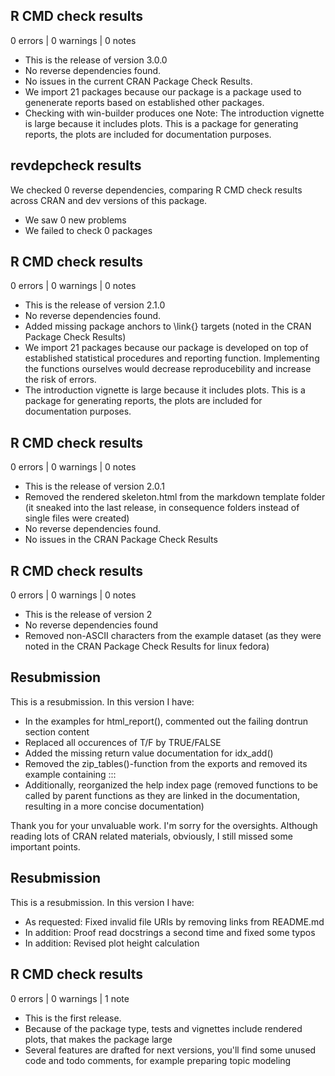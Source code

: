 ## R CMD check results

0 errors | 0 warnings | 0 notes

* This is the release of version 3.0.0
* No reverse dependencies found.
* No issues in the current CRAN Package Check Results.
* We import 21 packages because our package is a package
  used to genenerate reports based on established other packages.
* Checking with win-builder produces one Note:
  The introduction vignette is large because it includes plots. 
  This is a package for generating reports, the plots are included
  for documentation purposes.
  
## revdepcheck results

We checked 0 reverse dependencies, comparing R CMD check results across CRAN and dev versions of this package.

 * We saw 0 new problems
 * We failed to check 0 packages

## R CMD check results

0 errors | 0 warnings | 0 notes

* This is the release of version 2.1.0
* No reverse dependencies found.
* Added missing package anchors to \link{} targets
  (noted in the CRAN Package Check Results)
* We import 21 packages because our package is developed on top
  of established statistical procedures and reporting function.
  Implementing the functions ourselves would decrease reproducebility
  and increase the risk of errors.
* The introduction vignette is large because it includes plots. 
  This is a package for generating reports, the plots are included
  for documentation purposes.


## R CMD check results

0 errors | 0 warnings | 0 notes

* This is the release of version 2.0.1
* Removed the rendered skeleton.html from the markdown template folder
  (it sneaked into the last release, in consequence folders instead of single
  files were created)
* No reverse dependencies found.
* No issues in the CRAN Package Check Results
  
## R CMD check results

0 errors | 0 warnings | 0 notes

* This is the release of version 2
* No reverse dependencies found
* Removed non-ASCII characters from the example dataset 
  (as they were noted in the CRAN Package Check Results for linux fedora)

## Resubmission
This is a resubmission. In this version I have:

* In the examples for html_report(), commented out the failing dontrun section content
* Replaced all occurences of T/F  by TRUE/FALSE  
* Added the missing return value documentation for idx_add()
* Removed the zip_tables()-function from the exports and removed its example containing :::
* Additionally, reorganized the help index page (removed functions to be called by parent functions as they are linked in the documentation, resulting in a more concise documentation)

Thank you for your unvaluable work. I'm sorry for the oversights. 
Although reading lots of CRAN related materials, obviously, I still missed some important points.

## Resubmission
This is a resubmission. In this version I have:

* As requested: Fixed invalid file URIs by removing links from README.md  
* In addition: Proof read docstrings a second time and fixed some typos  
* In addition: Revised plot height calculation  
  
## R CMD check results

0 errors | 0 warnings | 1 note

* This is the first release.
* Because of the package type, tests and vignettes include rendered plots, that makes the package large
* Several features are drafted for next versions, you'll find some unused code and todo comments, for example preparing topic modeling


